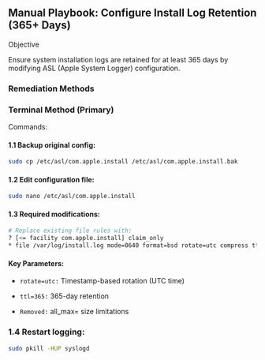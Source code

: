 ## Manual Playbook: Configure Install Log Retention (365+ Days)
Objective

Ensure system installation logs are retained for at least 365 days by modifying ASL (Apple System Logger) configuration.

### Remediation Methods
### Terminal Method (Primary)
Commands:

#### 1.1 Backup original config:
```bash
sudo cp /etc/asl/com.apple.install /etc/asl/com.apple.install.bak
```
#### 1.2 Edit configuration file:
```bash
sudo nano /etc/asl/com.apple.install
```
#### 1.3 Required modifications:

```bash
# Replace existing file rules with:
? [<= facility com.apple.install] claim_only
* file /var/log/install.log mode=0640 format=bsd rotate=utc compress ttl=365
```
#### Key Parameters:

- `rotate=utc:` Timestamp-based rotation (UTC time)

- `ttl=365:` 365-day retention

- `Removed:` all_max= size limitations

### 1.4 Restart logging:
```bash
sudo pkill -HUP syslogd
```